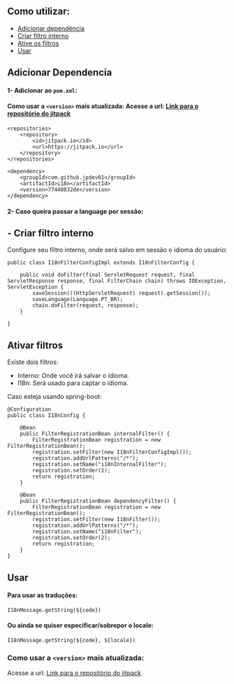 ## Como utilizar: 

- [Adicionar dependência](#adicionar-dependencia)
- [Criar filtro interno](#criar-filtro-interno)
- [Ative os filtros](#ativar-filtros)
- [Usar](#usar)


## Adicionar Dependencia
#### 1- Adicionar ao `pom.xml`:
#### Como usar a `<version>` mais atualizada: Acesse a url: <a href="https://jitpack.io/#jpdev01/i18n/-SNAPSHOT"> Link para o repositório do jitpack</a>
```
<repositories>
	<repository>
		<id>jitpack.io</id>
		<url>https://jitpack.io</url>
	</repository>
</repositories>
```

```
<dependency>
	<groupId>com.github.jpdev01</groupId>
	<artifactId>i18n</artifactId>
	<version>77440832de</version>
</dependency>
```

#### 2- Caso queira passar a language por sessão:

## - Criar filtro interno
Configure seu filtro interno, onde será salvo em sessão o idioma do usuário:
```
public class I18nFilterConfigImpl extends I18nFilterConfig {

    public void doFilter(final ServletRequest request, final ServletResponse response, final FilterChain chain) throws IOException, ServletException {
        saveSession(((HttpServletRequest) request).getSession());
        saveLanguage(Language.PT_BR);
        chain.doFilter(request, response);
    }

}
```
## Ativar filtros
Existe dois filtros:
- Interno: Onde você irá salvar o idioma.
- I18n: Será usado para captar o idioma.

Caso esteja usando spring-boot:
```
@Configuration
public class I18nConfig {

    @Bean
    public FilterRegistrationBean internalFilter() {
        FilterRegistrationBean registration = new FilterRegistrationBean();
        registration.setFilter(new I18nFilterConfigImpl());
        registration.addUrlPatterns("/*");
        registration.setName("i18nInternalFilter");
        registration.setOrder(1);
        return registration;
    }

    @Bean
    public FilterRegistrationBean dependencyFilter() {
        FilterRegistrationBean registration = new FilterRegistrationBean();
        registration.setFilter(new I18nFilter());
        registration.addUrlPatterns("/*");
        registration.setName("i18nFilter");
        registration.setOrder(2);
        return registration;
    }
}
```

## Usar
#### Para usar as traduções:
`I18nMessage.getString(${code})`

#### Ou ainda se quiser especificar/sobrepor o locale:
`I18nMessage.getString(${code}, ${locale})`

### Como usar a `<version>` mais atualizada:
Acesse a url: <a href="https://jitpack.io/#jpdev01/i18n/-SNAPSHOT"> Link para o repositório do jitpack</a>
